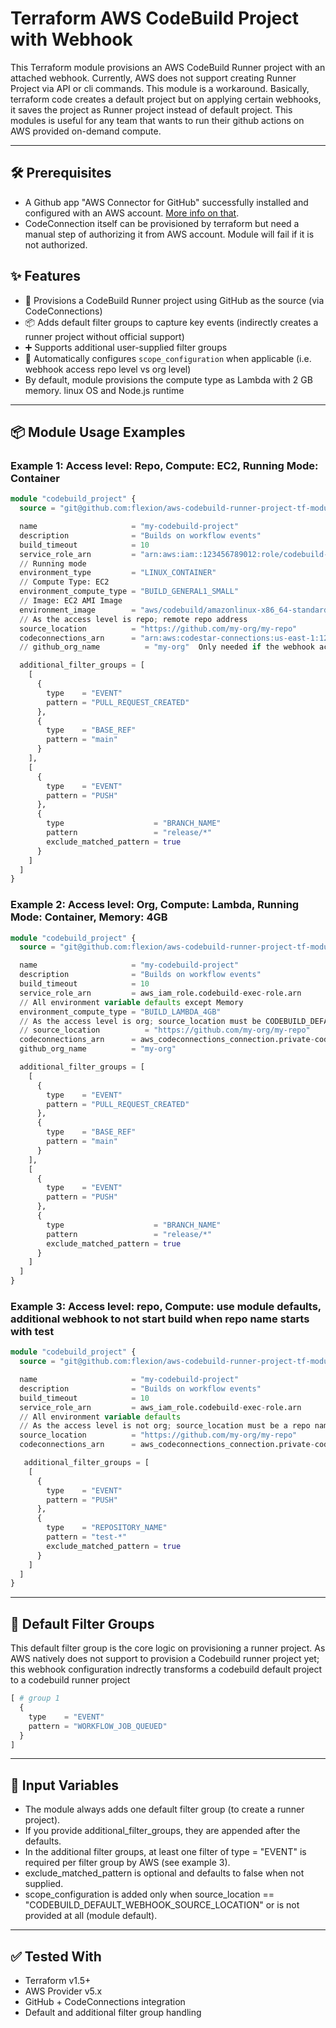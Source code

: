 # Terraform AWS CodeBuild Project with Webhook

This Terraform module provisions an AWS CodeBuild Runner project with an attached webhook. Currently, AWS does not support creating Runner Project via API or cli commands. This module is a workaround. Basically, terraform code creates a default project but on applying certain webhooks, it saves the project as Runner project instead of default project. This modules is useful for any team that wants to run their github actions on AWS provided on-demand compute.

---

## 🛠️ Prerequisites

- A Github app "AWS Connector for GitHub" successfully installed and configured with an AWS account. [More info on that](https://qnetconfluence.cms.gov/display/ISFCS/Github+Runners+on+CodeBuild).
- CodeConnection itself can be provisioned by terraform but need a manual step of authorizing it from AWS account. Module will fail if it is not authorized.


## ✨ Features

- 🚀 Provisions a CodeBuild Runner project using GitHub as the source (via CodeConnections)
- 📦 Adds default filter groups to capture key events (indirectly creates a runner project without official support)
- ➕ Supports additional user-supplied filter groups
- 🧠 Automatically configures `scope_configuration` when applicable (i.e. webhook access repo level vs org level)
- By default, module provisions the compute type as Lambda with 2 GB memory. linux OS and Node.js runtime

---

## 📦 Module Usage Examples

### Example 1: Access level: Repo, Compute: EC2, Running Mode: Container

```tf
module "codebuild_project" {
  source = "git@github.com:flexion/aws-codebuild-runner-project-tf-module.git?ref=1.0.0"

  name                     = "my-codebuild-project"
  description              = "Builds on workflow events"
  build_timeout            = 10
  service_role_arn         = "arn:aws:iam::123456789012:role/codebuild-role"
  // Running mode
  environment_type         = "LINUX_CONTAINER"
  // Compute Type: EC2
  environment_compute_type = "BUILD_GENERAL1_SMALL"
  // Image: EC2 AMI Image
  environment_image        = "aws/codebuild/amazonlinux-x86_64-standard:5.0"
  // As the access level is repo; remote repo address
  source_location          = "https://github.com/my-org/my-repo"
  codeconnections_arn      = "arn:aws:codestar-connections:us-east-1:123456789012:connection/abc123"
  // github_org_name          = "my-org"  Only needed if the webhook access level is org level; will be ignored if source_location != "CODEBUILD_DEFAULT_WEBHOOK_SOURCE_LOCATION"

  additional_filter_groups = [
    [
      {
        type    = "EVENT"
        pattern = "PULL_REQUEST_CREATED"
      },
      {
        type    = "BASE_REF"
        pattern = "main"
      }
    ],
    [
      {
        type    = "EVENT"
        pattern = "PUSH"
      },
      {
        type                    = "BRANCH_NAME"
        pattern                 = "release/*"
        exclude_matched_pattern = true
      }
    ]
  ]
}
```

### Example 2: Access level: Org, Compute: Lambda, Running Mode: Container, Memory: 4GB

```tf
module "codebuild_project" {
  source = "git@github.com:flexion/aws-codebuild-runner-project-tf-module.git?ref=1.0.0"

  name                     = "my-codebuild-project"
  description              = "Builds on workflow events"
  build_timeout            = 10
  service_role_arn         = aws_iam_role.codebuild-exec-role.arn
  // All environment variable defaults except Memory
  environment_compute_type = "BUILD_LAMBDA_4GB"
  // As the access level is org; source_location must be CODEBUILD_DEFAULT_WEBHOOK_SOURCE_LOCATION (this is default as well)
  // source_location          = "https://github.com/my-org/my-repo"
  codeconnections_arn      = aws_codeconnections_connection.private-code-connection.arn
  github_org_name          = "my-org"

  additional_filter_groups = [
    [
      {
        type    = "EVENT"
        pattern = "PULL_REQUEST_CREATED"
      },
      {
        type    = "BASE_REF"
        pattern = "main"
      }
    ],
    [
      {
        type    = "EVENT"
        pattern = "PUSH"
      },
      {
        type                    = "BRANCH_NAME"
        pattern                 = "release/*"
        exclude_matched_pattern = true
      }
    ]
  ]
}
```

### Example 3: Access level: repo, Compute: use module defaults, additional webhook to not start build when repo name starts with test

```tf
module "codebuild_project" {
  source = "git@github.com:flexion/aws-codebuild-runner-project-tf-module.git?ref=1.0.0"

  name                     = "my-codebuild-project"
  description              = "Builds on workflow events"
  build_timeout            = 10
  service_role_arn         = aws_iam_role.codebuild-exec-role.arn
  // All environment variable defaults
  // As the access level is not org; source_location must be a repo name
  source_location          = "https://github.com/my-org/my-repo"
  codeconnections_arn      = aws_codeconnections_connection.private-code-connection.arn

   additional_filter_groups = [
    [  
      {  
        type    = "EVENT"
        pattern = "PUSH"
      },
      {  
        type    = "REPOSITORY_NAME"
        pattern = "test-*"
        exclude_matched_pattern = true
      }
    ]
  ]
}
```

---

## 🧩 Default Filter Groups

This default filter group is the core logic on provisioning a runner project. As AWS natively does not support to provision a Codebuild runner project yet; this webhook configuration indrectly transforms a codebuild default project to a codebuild runner project

```tf
[ # group 1
  {
    type    = "EVENT"
    pattern = "WORKFLOW_JOB_QUEUED"
  }
]
```

---


## 🔧 Input Variables

- The module always adds one default filter group (to create a runner project).
- If you provide additional_filter_groups, they are appended after the defaults.
- In the additional filter groups, at least one filter of type = "EVENT" is required per filter group by AWS (see example 3).
- exclude_matched_pattern is optional and defaults to false when not supplied.
- scope_configuration is added only when source_location == "CODEBUILD_DEFAULT_WEBHOOK_SOURCE_LOCATION" or is not provided at all (module default).

--- 

## ✅ Tested With

- Terraform v1.5+
- AWS Provider v5.x
- GitHub + CodeConnections integration
- Default and additional filter group handling